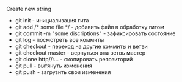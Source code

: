 Create new string

* git init - инициализация гита
* git add /* some file */ - добавить файл в обработку гитом
* git commit -m "some discriptions" - зафиксировать состояние
* git log - посмотреть все коммиты
* git checkout - переход на другие коммиты и ветви
* git checkout master - вернуться вна ветвь мастер
* git clone http//:... - скопировать репозиторий
* git pull - вытянуть изменения
* git push - загрузить свои изменения 